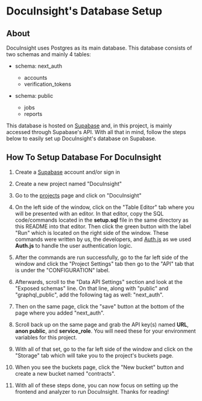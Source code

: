 # DocuInsight's Database Setup

## About

DocuInsight uses Postgres as its main database. This database consists of two schemas and mainly 4 tables:

- schema: next_auth

  - accounts
  - verification_tokens

- schema: public
  - jobs
  - reports

This database is hosted on [Supabase](https://supabase.com/) and, in this project, is mainly accessed through Supabase's API. With all that in mind, follow the steps below to easily set up DocuInsight's database on Supabase.

## How To Setup Database For DocuInsight

1. Create a [Supabase](https://supabase.com/) account and/or sign in

2. Create a new project named "DocuInsight"

3. Go to the [projects](https://supabase.com/dashboard/projects) page and click on "DocuInsight"

4. On the left side of the window, click on the "Table Editor" tab where you will be presented with an editor. In that editor, copy the SQL code/commands located in the **setup.sql** file in the same directory as this README into that editor. Then click the green button with the label "Run" which is located on the right side of the window. These commands were written by us, the developers, and [Auth.js](https://authjs.dev/getting-started/adapters/supabase?framework=next-js) as we used **Auth.js** to handle the user authentication logic.

5. After the commands are run successfully, go to the far left side of the window and click the "Project Settings" tab then go to the "API" tab that is under the "CONFIGURATION" label.

6. Afterwards, scroll to the "Data API Settings" section and look at the "Exposed schemas" line. On that line, along with "public" and "graphql_public", add the following tag as well: "next_auth".

7. Then on the same page, click the "save" button at the bottom of the page where you added "next_auth".

8. Scroll back up on the same page and grab the API key(s) named **URL**, **anon public**, and **service_role**. You will need these for your environment variables for this project.

9. With all of that set, go to the far left side of the window and click on the "Storage" tab which will take you to the project's buckets page.

10. When you see the buckets page, click the "New bucket" button and create a new bucket named "contracts".

11. With all of these steps done, you can now focus on setting up the frontend and analyzer to run DocuInsight. Thanks for reading!

